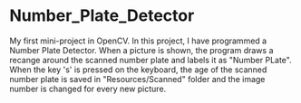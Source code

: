 # Number_Plate_Detector
My first mini-project in OpenCV. In this project, I have programmed a Number Plate Detector. When a picture is shown, the program draws a recange around the scanned number plate and labels it as "Number PLate". When the key 's' is pressed on the keyboard, the age of the scanned number plate is saved in "Resources/Scanned" folder and the image number is changed for every new picture. 

